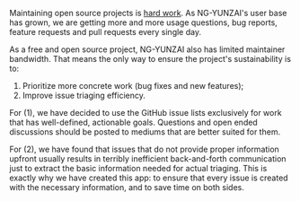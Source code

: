 Maintaining open source projects is <a href="https://nolanlawson.com/2017/03/05/what-it-feels-like-to-be-an-open-source-maintainer/" target="_blank">hard work</a>. As NG-YUNZAI's user base has grown, we are getting more and more usage questions, bug reports, feature requests and pull requests every single day.

As a free and open source project, NG-YUNZAI also has limited maintainer bandwidth. That means the only way to ensure the project's sustainability is to:

1. Prioritize more concrete work (bug fixes and new features);
2. Improve issue triaging efficiency.

For (1), we have decided to use the GitHub issue lists exclusively for work that has well-defined, actionable goals. Questions and open ended discussions should be posted to mediums that are better suited for them.

For (2), we have found that issues that do not provide proper information upfront usually results in terribly inefficient back-and-forth communication just to extract the basic information needed for actual triaging. This is exactly why we have created this app: to ensure that every issue is created with the necessary information, and to save time on both sides.
